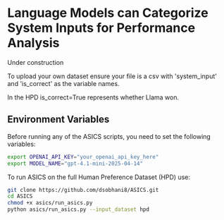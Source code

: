 # Language Models can Categorize System Inputs for Performance Analysis

Under construction


To upload your own dataset ensure your file is a csv with 'system_input' and 'is_correct' as the variable names. 

In the HPD is_correct=True represents whether Llama won.

## Environment Variables

Before running any of the ASICS scripts, you need to set the following variables:

```bash
export OPENAI_API_KEY="your_openai_api_key_here"
export MODEL_NAME="gpt-4.1-mini-2025-04-14"
```

To run ASICS on the full Human Preference Dataset (HPD) use:

```bash
git clone https://github.com/dsobhani8/ASICS.git
cd ASICS
chmod +x asics/run_asics.py
python asics/run_asics.py --input_dataset hpd
```
